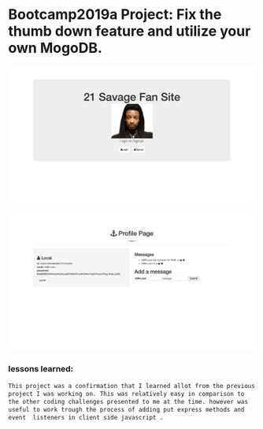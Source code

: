 # Bootcamp2019a Project: Fix the thumb down feature and utilize your own MogoDB.

![alt tag](/public/img/login.png)
![alt tag](/public/img/profile.png)

### lessons learned:
```
This project was a confirmation that I learned allot from the previous project I was working on. This was relatively easy in comparison to the other coding challenges presented to me at the time. however was useful to work trough the process of adding put express methods and event  listeners in client side javascript .
```
